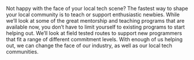 Not happy with the face of your local tech scene? The fastest way to shape your
local community is to teach or support enthusiastic newbies. While we’ll look
at some of the great mentorship and teaching programs that are available now,
you don’t have to limit yourself to existing programs to start helping out.
We’ll look at field tested routes to support new programmers that fit a range
of different commitment levels. With enough of us helping out, we can change
the face of our industry, as well as our local tech communities.

